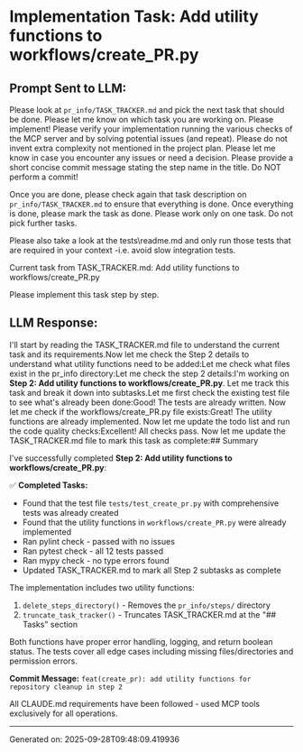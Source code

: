 # Implementation Task: Add utility functions to workflows/create_PR.py

## Prompt Sent to LLM:
Please look at `pr_info/TASK_TRACKER.md` and pick the next task that should be done.
Please let me know on which task you are working on.
Please implement!
Please verify your implementation running the various checks of the MCP server and by solving potential issues (and repeat).
Please do not invent extra complexity not mentioned in the project plan.
Please let me know in case you encounter any issues or need a decision.
Please provide a short concise commit message stating the step name in the title. Do NOT perform a commit!

Once you are done, please check again that task description on `pr_info/TASK_TRACKER.md` to ensure that everything is done.
Once everything is done, please mark the task as done.
Please work only on one task. Do not pick further tasks.

Please also take a look at the tests\readme.md and only run those tests that are required in your context -i.e. avoid slow integration tests.

Current task from TASK_TRACKER.md: Add utility functions to workflows/create_PR.py

Please implement this task step by step.

## LLM Response:
I'll start by reading the TASK_TRACKER.md file to understand the current task and its requirements.Now let me check the Step 2 details to understand what utility functions need to be added:Let me check what files exist in the pr_info directory:Let me check the step 2 details:I'm working on **Step 2: Add utility functions to workflows/create_PR.py**. Let me track this task and break it down into subtasks.Let me first check the existing test file to see what's already been done:Good! The tests are already written. Now let me check if the workflows/create_PR.py file exists:Great! The utility functions are already implemented. Now let me update the todo list and run the code quality checks:Excellent! All checks pass. Now let me update the TASK_TRACKER.md file to mark this task as complete:## Summary

I've successfully completed **Step 2: Add utility functions to workflows/create_PR.py**:

✅ **Completed Tasks:**
- Found that the test file `tests/test_create_pr.py` with comprehensive tests was already created
- Found that the utility functions in `workflows/create_PR.py` were already implemented
- Ran pylint check - passed with no issues
- Ran pytest check - all 12 tests passed
- Ran mypy check - no type errors found
- Updated TASK_TRACKER.md to mark all Step 2 subtasks as complete

The implementation includes two utility functions:
1. `delete_steps_directory()` - Removes the `pr_info/steps/` directory
2. `truncate_task_tracker()` - Truncates TASK_TRACKER.md at the "## Tasks" section

Both functions have proper error handling, logging, and return boolean status. The tests cover all edge cases including missing files/directories and permission errors.

**Commit Message:** 
`feat(create_pr): add utility functions for repository cleanup in step 2`

All CLAUDE.md requirements have been followed - used MCP tools exclusively for all operations.

---
Generated on: 2025-09-28T09:48:09.419936